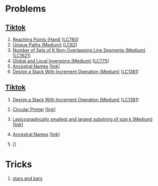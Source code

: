 # Problems

## [Tiktok](https://www.1point3acres.com/bbs/thread-850692-1-1.html)

1. [Reaching Points (Hard)](Reaching-Points-(Hard).py)
[[LC780](https://leetcode.com/problems/reaching-points/)]
2. [Unique Paths (Medium)](Unique-Paths-(Medium).py)
[[LC62](https://leetcode.com/problems/unique-paths/)]
3. [Number of Sets of K Non-Overlapping Line Segments (Medium)](Number-of-Sets-of-K-Non-Overlapping-Line-Segments-(Medium).py)
[[LC1621](https://leetcode.com/problems/number-of-sets-of-k-non-overlapping-line-segments/)]
4. [Global and Local Inversions (Medium)](Global-and-Local-Inversions-(Medium).py)
[[LC775](https://leetcode.com/problems/global-and-local-inversions/)]
5. [Ancestral Names](Ancestral-Names.py)
[[link](https://leetcode.com/discuss/general-discussion/851939/ancestor-problem)]
6. [Design a Stack With Increment Operation (Medium)](Design-a-Stack-With-Increment-Operation-(Medium).py)
[[LC1381](https://leetcode.com/problems/design-a-stack-with-increment-operation/)]

## [Tiktok](https://www.1point3acres.com/bbs/thread-850122-1-1.html)

1. [Design a Stack With Increment Operation (Medium)](Design-a-Stack-With-Increment-Operation-(Medium).py)
[[LC1381](https://leetcode.com/problems/design-a-stack-with-increment-operation/)]
1. [Circular Printer](Circular-Printer.py)
[[link](https://leetcode.com/discuss/interview-question/1263982/thomson-reuters-oa-circular-printer)]
1. [Lexicographically smallest and largest substring of size k (Medium)](Lexicographically-smallest-and-largest-substring-of-size-k-(Medium).py)
[[link](https://www.geeksforgeeks.org/lexicographically-smallest-and-largest-substring-of-size-k/)]
1. [Ancestral Names](Ancestral-Names.py)
[[link](https://leetcode.com/discuss/general-discussion/851939/ancestor-problem)]

1. []()
[[]()]

# Tricks

1. [stars and bars](https://en.wikipedia.org/wiki/Stars_and_bars_(combinatorics))
